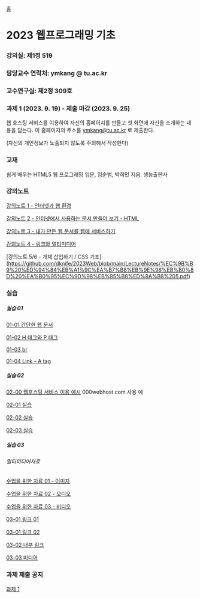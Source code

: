 [홈](https://github.com/dknife/dknife.github.io/wiki)


# 2023 웹프로그래밍 기초


### 강의실: 제1정 519

### 담당교수 연락처: ymkang @ tu.ac.kr

### 교수연구실: 제2정 309호

### 과제 1 (2023. 9. 19) - 제출 마감 (2023. 9. 25)

웹 호스팅 서비스를 이용하여 자신의 홈페이지를 만들고 첫 화면에 자신을 소개하는 내용을 담는다. 이 홈페이지의 주소를 ymkang@tu.ac.kr 로 제출한다.

(자신의 개인정보가 노출되지 않도록 주의해서 작성한다)

### 교재

쉽게 배우는 HTML5 웹 프로그래밍 입문, 임순범, 박희민 지음. 생능출판사

### 강의노트

[강의노트 1 - 인터넷과 웹 환경](https://github.com/dknife/2023Web/raw/main/LectureNotes/%EC%9B%B9%20%ED%94%84%EB%A1%9C%EA%B7%B8%EB%9E%98%EB%B0%8D%20%EA%B0%95%EC%9D%98%EB%85%B8%ED%8A%B8%201.pdf)

[강의노트 2 - 인터넷에서 사용하는 문서 만들어 보기 - HTML](https://github.com/dknife/2023Web/raw/main/LectureNotes/%EC%9B%B9%20%ED%94%84%EB%A1%9C%EA%B7%B8%EB%9E%98%EB%B0%8D%20%EA%B0%95%EC%9D%98%EB%85%B8%ED%8A%B8%202.pdf)

[강의노트 3 - 내가 만든 웹 문서를 웹에 서비스하기](https://github.com/dknife/2023Web/raw/main/LectureNotes/%EC%9B%B9%20%ED%94%84%EB%A1%9C%EA%B7%B8%EB%9E%98%EB%B0%8D%20%EA%B0%95%EC%9D%98%EB%85%B8%ED%8A%B8%203.pdf)

[강의노트 4 - 링크와 멀티미디어](https://github.com/dknife/2023Web/blob/main/LectureNotes/%EC%9B%B9%20%ED%94%84%EB%A1%9C%EA%B7%B8%EB%9E%98%EB%B0%8D%20%EA%B0%95%EC%9D%98%EB%85%B8%ED%8A%B8%204.pdf)

[강의노트 5/6 - 개체 삽입하기 / CSS 기초]
(https://github.com/dknife/2023Web/blob/main/LectureNotes/%EC%9B%B9%20%ED%94%84%EB%A1%9C%EA%B7%B8%EB%9E%98%EB%B0%8D%20%EA%B0%95%EC%9D%98%EB%85%B8%ED%8A%B8%205.pdf)

### 실습

##### 실습 01

[01-01 간단한 웹 문서](https://github.com/dknife/2023Web/blob/main/ExCodes/01_firstHTML.html)

[01-02 H 태그와 P 태그](https://github.com/dknife/2023Web/blob/main/ExCodes/01_02_SecondHTML.html)

[01-03 br](https://github.com/dknife/2023Web/blob/main/ExCodes/01_03_H_P_BR_tags.html)

[01-04 Link - A tag](https://github.com/dknife/2023Web/blob/main/ExCodes/01_04_Link_tags.html)

##### 실습 02

[02-00 웹호스팅 서비스 이용 예시](https://tuwebprogramming.000webhostapp.com/) 000webhost.com 사용 예

[02-01 실습](https://tuwebprogramming.000webhostapp.com/Lab02/01.html)

[02-02 실습](https://tuwebprogramming.000webhostapp.com/Lab02/02.html)

[02-03 실습](https://tuwebprogramming.000webhostapp.com/Lab02/03.html)

##### 실습 03

###### 멀티미디어자료

[수업을 위한 자료 01 - 이미지](https://github.com/dknife/2023Web/raw/main/ExCodes/Lab03_media/tu.jpg)

[수업을 위한 자료 02 - 오디오](https://github.com/dknife/2023Web/raw/main/ExCodes/Lab03_media/pianoloop.wav) 

[수업을 위한 자료 03 - 비디오](https://github.com/dknife/2023Web/raw/main/ExCodes/Lab03_media/harrylouis.mp4)

[03-01 링크 01](https://github.com/dknife/2023Web/blob/main/ExCodes/Lab03_media/0301_link.html)

[03-01 링크 02](https://github.com/dknife/2023Web/blob/main/ExCodes/Lab03_media/0301_local.html)

[03-02 내부 링크](https://github.com/dknife/2023Web/blob/main/ExCodes/Lab03_media/0302_anchor.html)

[03-03 미디어](https://github.com/dknife/2023Web/blob/main/ExCodes/Lab03_media/0303_media.html)


### 과제 제출 공지
[과제 1](https://github.com/dknife/2023Web/wiki/2023_Web_Assignment_1)
